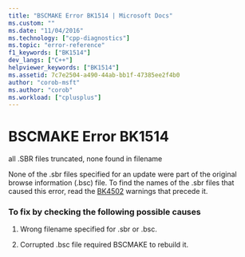 ```yaml
---
title: "BSCMAKE Error BK1514 | Microsoft Docs"
ms.custom: ""
ms.date: "11/04/2016"
ms.technology: ["cpp-diagnostics"]
ms.topic: "error-reference"
f1_keywords: ["BK1514"]
dev_langs: ["C++"]
helpviewer_keywords: ["BK1514"]
ms.assetid: 7c7e2504-a490-44ab-bb1f-47385ee2f4b0
author: "corob-msft"
ms.author: "corob"
ms.workload: ["cplusplus"]
---
```

# BSCMAKE Error BK1514
all .SBR files truncated, none found in filename  
  
 None of the .sbr files specified for an update were part of the original browse information (.bsc) file. To find the names of the .sbr files that caused this error, read the [BK4502](../../error-messages/tool-errors/bscmake-warning-bk4502.md) warnings that precede it.  
  
### To fix by checking the following possible causes  
  
1.  Wrong filename specified for .sbr or .bsc.  
  
2.  Corrupted .bsc file required BSCMAKE to rebuild it.